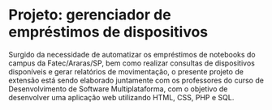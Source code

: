 # Projeto: gerenciador de empréstimos de dispositivos
Surgido da necessidade de automatizar os empréstimos de notebooks do campus da Fatec/Araras/SP, bem como realizar consultas de dispositivos disponíveis e gerar relatórios de movimentação, o presente projeto de extensão está sendo elaborado juntamente com os professores do curso de Desenvolvimento de Software Multiplataforma, com o objetivo de desenvolver uma aplicação web utilizando HTML, CSS, PHP e SQL. 
